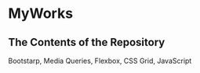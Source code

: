 # MyWorks
The Contents of the Repository
-------------------------------
Bootstarp, Media Queries, Flexbox, CSS Grid, JavaScript
